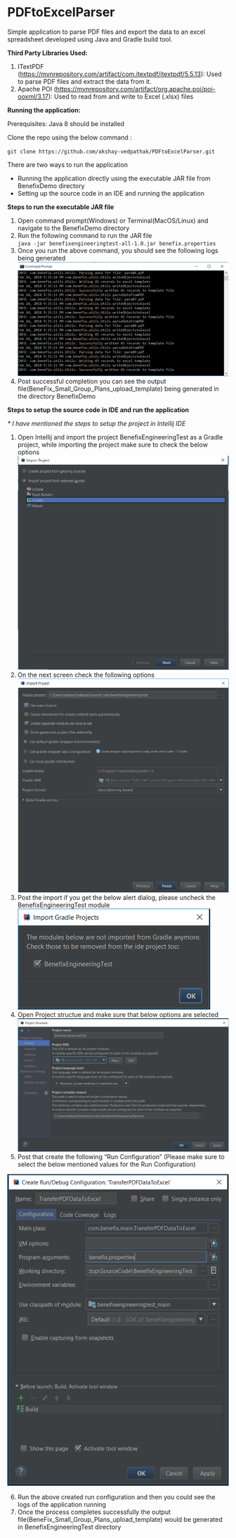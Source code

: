 # PDFtoExcelParser

Simple application to parse PDF files and export the data to an excel spreadsheet
developed using Java and Gradle build tool.

<b>Third Party Libraries Used:</b>
1.	ITextPDF (https://mvnrepository.com/artifact/com.itextpdf/itextpdf/5.5.13): Used to parse PDF files and extract the data from it.
2.	Apache POI (https://mvnrepository.com/artifact/org.apache.poi/poi-ooxml/3.17): Used to read from and write to Excel (.xlsx) files 

<b>Running the application:</b>

Prerequisites: Java 8 should be installed

Clone the repo using the below command :

`git clone https://github.com/akshay-vedpathak/PDFtoExcelParser.git`

There are two ways to run the application
- Running the application directly using the executable JAR file from BenefixDemo directory
- Setting up the source code in an IDE and running the application   

<b>Steps to run the executable JAR file</b>

1. Open command prompt(Windows) or Terminal(MacOS/Linux) and navigate to the BenefixDemo directory
2. Run the following command to run the JAR file <br>
`java -jar benefixengineeringtest-all-1.0.jar benefix.properties`
3. Once you run the above command, you should see the following logs being generated
![image](etc/logs.PNG)
4. Post successful completion you can see the output file(BeneFix_Small_Group_Plans_upload_template) being generated in the directory BenefixDemo

<b>Steps to setup the source code in IDE and run the application</b>

_* I have mentioned the steps to setup the project in Intellij IDE_

1. Open Intellij and import the project BenefixEngineeringTest as a Gradle project, 
while importing the project make sure to check the below options
![image](etc/importProject.png)
2. On the next screen check the following options
![image](etc/importProject1.png)
3. Post the import if you get the below alert dialog, please uncheck the BenefixEngineeringTest module
![image](etc/alertDialog.png)
4. Open Project structue and make sure that below options are selected
![image](etc/projectStructure.png)
5. Post that create the following “Run Configuration” (Please make sure to select the below mentioned values for the Run Configuration)

![image](etc/runConfiguration.png)

6. Run the above created run configuration and then you could see the logs of the application running
7. Once the process completes successfully the output file(BeneFix_Small_Group_Plans_upload_template)
 would be generated in BenefixEngineeringTest directory


